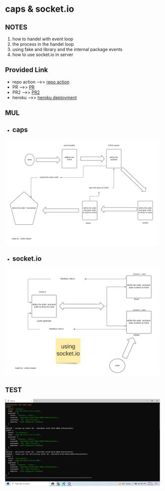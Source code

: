 # caps & socket.io

## NOTES

1. how to handel with event loop
2. the process in the handel loop 
3. using fake and library and the internal package events
4. how to use socket.io in server

## Provided Link

- repo action -->> [repo action](https://github.com/sultan-elayan/caps/actions)
- PR -->> [PR](https://github.com/sultan-elayan/caps/pull/1)
- PR2 -->> [PR2](https://github.com/sultan-elayan/caps/pull/3)
- heroku -->> [heroku deployment](https://sultan-event-driven.herokuapp.com/)


## MUL
- ##  caps
![MUL](EventDrivenApplications.jpeg)

- ##  socket.io
![MUL](Socket.io.jpeg)



## TEST
![test](lab011-test.jpg)

